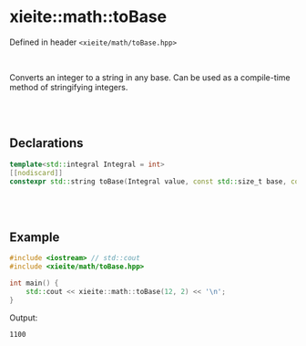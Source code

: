 # xieite::math::toBase
Defined in header `<xieite/math/toBase.hpp>`

<br/>

Converts an integer to a string in any base. Can be used as a compile-time method of stringifying integers.

<br/><br/>

## Declarations
```cpp
template<std::integral Integral = int>
[[nodiscard]]
constexpr std::string toBase(Integral value, const std::size_t base, const std::string_view digits = "0123456789abcdefghijklmnopqrstuvwxyz") noexcept;
```

<br/><br/>

## Example
```cpp
#include <iostream> // std::cout
#include <xieite/math/toBase.hpp>

int main() {
	std::cout << xieite::math::toBase(12, 2) << '\n';
}
```
Output:
```
1100
```

